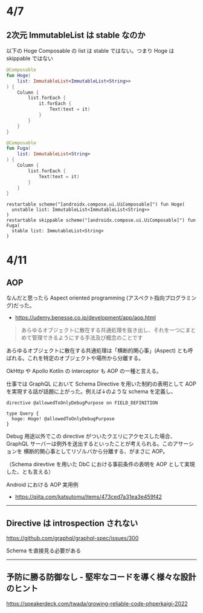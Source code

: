 # 4/7
## 2次元 ImmutableList は stable なのか
以下の Hoge Composable の list は stable ではない。つまり Hoge は skippable ではない
```kt
@Composable
fun Hoge(
    list: ImmutableList<ImmutableList<String>>
) {
    Column {
        list.forEach {
            it.forEach {
                Text(text = it)
            }
        }
    }
}

@Composable
fun Fuga(
    list: ImmutableList<String>
) {
    Column {
        list.forEach {
            Text(text = it)
        }
    }
}
```

```
restartable scheme("[androidx.compose.ui.UiComposable]") fun Hoge(
  unstable list: ImmutableList<ImmutableList<String>>
)
restartable skippable scheme("[androidx.compose.ui.UiComposable]") fun Fuga(
  stable list: ImmutableList<String>
)
```

# 4/11
## AOP
なんだと思ったら Aspect oriented programming (アスペクト指向プログラミング)だった。
- https://udemy.benesse.co.jp/development/app/aop.html

> あらゆるオブジェクトに散在する共通処理を抜き出し、それを一つにまとめて管理できるようにする手法及び概念のことです

あらゆるオブジェクトに散在する共通処理は「横断的関心事」(Aspect) とも呼ばれる。これを特定のオブジェクトや場所から分離する。

OkHttp や Apollo Kotlin の interceptor も AOP の一種と言える。

仕事では GraphQL において Schema Directive を用いた制約の表明として AOP を実現する話が話題に上がった。例えば↓のような schema を定義し、
```qgl
directive @allowedToOnlyDebugPurpose on FIELD_DEFINITION

type Query {
  hoge: Hoge! @allowedToOnlyDebugPurpose
}
```

Debug 用途以外でこの directive がついたクエリにアクセスした場合、GraphQL サーバーは例外を送出するといったことが考えられる。このアサーションを 横断的関心事としてリゾルバから分離する、がまさに AOP。

（Schema direvtive を用いた DbC における事前条件の表明を AOP として実現した、とも言える）

Android における AOP 実用例
- https://qiita.com/katsutomu/items/473ced7a31ea3e459f42

---

## Directive は introspection されない
https://github.com/graphql/graphql-spec/issues/300

Schema を直接見る必要がある

---
## 予防に勝る防御なし - 堅牢なコードを導く様々な設計のヒント
https://speakerdeck.com/twada/growing-reliable-code-phperkaigi-2022